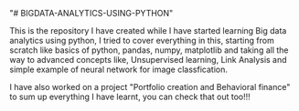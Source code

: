 "# BIGDATA-ANALYTICS-USING-PYTHON" 



This is the repository I have  created while I have started learning Big data analytics using python,
I tried to cover everything in this, starting from scratch like basics of python, pandas, numpy, matplotlib and taking all the way to advanced concepts like, Unsupervised learning, Link Analysis and simple example of neural network for image classfication.


I have also worked on a project "Portfolio creation and Behavioral finance" to sum up everything I have learnt, you can check that out too!!!
